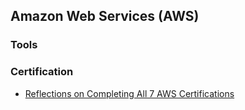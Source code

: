 ## Amazon Web Services (AWS)

### Tools

### Certification

- [Reflections on Completing All 7 AWS Certifications](https://zugdud.io/index.php/2017/10/15/reflections-on-completing-all-7-aws-certifications/)
